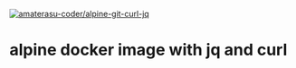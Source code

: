 [![amaterasu-coder/alpine-git-curl-jq](https://shields.beevelop.com/docker/image/layers/makocchi/alpine-git-curl-jq/latest.svg)]()

# alpine docker image with jq and curl
